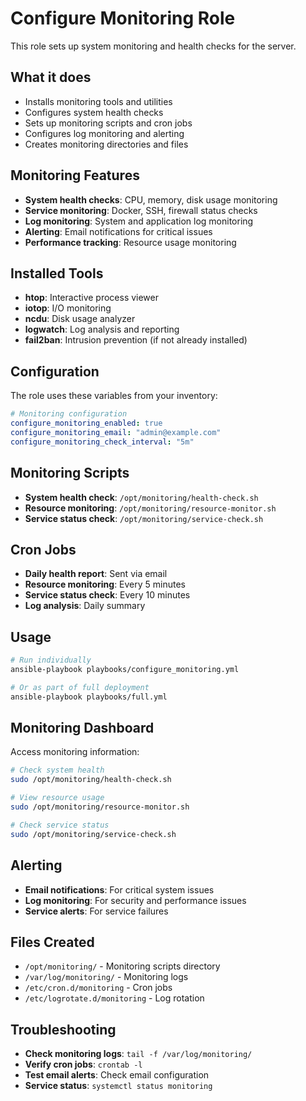 # Configure Monitoring Role

This role sets up system monitoring and health checks for the server.

## What it does

- Installs monitoring tools and utilities
- Configures system health checks
- Sets up monitoring scripts and cron jobs
- Configures log monitoring and alerting
- Creates monitoring directories and files

## Monitoring Features

- **System health checks**: CPU, memory, disk usage monitoring
- **Service monitoring**: Docker, SSH, firewall status checks
- **Log monitoring**: System and application log monitoring
- **Alerting**: Email notifications for critical issues
- **Performance tracking**: Resource usage monitoring

## Installed Tools

- **htop**: Interactive process viewer
- **iotop**: I/O monitoring
- **ncdu**: Disk usage analyzer
- **logwatch**: Log analysis and reporting
- **fail2ban**: Intrusion prevention (if not already installed)

## Configuration

The role uses these variables from your inventory:

```yaml
# Monitoring configuration
configure_monitoring_enabled: true
configure_monitoring_email: "admin@example.com"
configure_monitoring_check_interval: "5m"
```

## Monitoring Scripts

- **System health check**: `/opt/monitoring/health-check.sh`
- **Resource monitoring**: `/opt/monitoring/resource-monitor.sh`
- **Service status check**: `/opt/monitoring/service-check.sh`

## Cron Jobs

- **Daily health report**: Sent via email
- **Resource monitoring**: Every 5 minutes
- **Service status check**: Every 10 minutes
- **Log analysis**: Daily summary

## Usage

```bash
# Run individually
ansible-playbook playbooks/configure_monitoring.yml

# Or as part of full deployment
ansible-playbook playbooks/full.yml
```

## Monitoring Dashboard

Access monitoring information:

```bash
# Check system health
sudo /opt/monitoring/health-check.sh

# View resource usage
sudo /opt/monitoring/resource-monitor.sh

# Check service status
sudo /opt/monitoring/service-check.sh
```

## Alerting

- **Email notifications**: For critical system issues
- **Log monitoring**: For security and performance issues
- **Service alerts**: For service failures

## Files Created

- `/opt/monitoring/` - Monitoring scripts directory
- `/var/log/monitoring/` - Monitoring logs
- `/etc/cron.d/monitoring` - Cron jobs
- `/etc/logrotate.d/monitoring` - Log rotation

## Troubleshooting

- **Check monitoring logs**: `tail -f /var/log/monitoring/`
- **Verify cron jobs**: `crontab -l`
- **Test email alerts**: Check email configuration
- **Service status**: `systemctl status monitoring`
